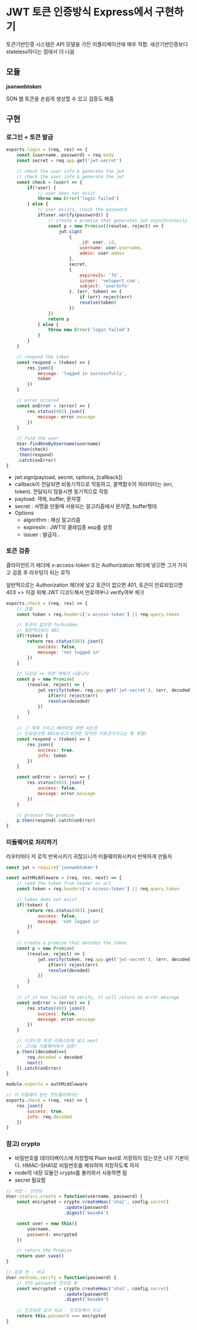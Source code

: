 # JWT 토큰 인증방식 Express에서 구현하기

토큰기반인증 시스템은 API 모델을 가진 어플리케이션에 매우 적합. 세션기반인증보다 stateless하다는 점에서 더 나음

## 모듈

**jsonwebtoken**

SON 웹 토큰을 손쉽게 생성할 수 있고 검증도 해줌

## 구현

### 로그인 + 토큰 발급

```js
exports.login = (req, res) => {
    const {username, password} = req.body
    const secret = req.app.get('jwt-secret')

    // check the user info & generate the jwt
    // check the user info & generate the jwt
    const check = (user) => {
        if(!user) {
            // user does not exist
            throw new Error('login failed')
        } else {
            // user exists, check the password
            if(user.verify(password)) {
                // create a promise that generates jwt asynchronously
                const p = new Promise((resolve, reject) => {
                    jwt.sign(
                        {
                            _id: user._id,
                            username: user.username,
                            admin: user.admin
                        }, 
                        secret, 
                        {
                            expiresIn: '7d',
                            issuer: 'velopert.com',
                            subject: 'userInfo'
                        }, (err, token) => {
                            if (err) reject(err)
                            resolve(token) 
                        })
                })
                return p
            } else {
                throw new Error('login failed')
            }
        }
    }

    // respond the token 
    const respond = (token) => {
        res.json({
            message: 'logged in successfully',
            token
        })
    }

    // error occured
    const onError = (error) => {
        res.status(403).json({
            message: error.message
        })
    }

    // find the user
    User.findOneByUsername(username)
    .then(check)
    .then(respond)
    .catch(onError)
}
```

- jwt.sign(payload, secret, options, [callback])
- callback이 전달되면 비동기적으로 작동하고, 콜백함수의 파라미터는 (err, token). 전달되지 않을시엔 동기적으로 작동 
- payload: 객체, buffer, 문자열
- secret : 서명을 만들때 사용되는 알고리즘에서 문자열, buffer형태
- Options
  - algorithm : 해싱 알고리즘
  - expiresIn : JWT의 클레임중 exp를 설정
  - issuer : 발급자..

### 토큰 검증

클라이언트가 헤더에 x-access-token 또는 Authorization 헤더에 넣으면 그거 가지고 검증 후 라우팅이 되는 로직

일반적으로는 Authorization 헤더에 넣고 토큰이 없으면 401, 토큰이 만료되었으면 403 => 이걸 위해 JWT 디코드해서 만료여부나 verify여부 체크

```js
exports.check = (req, res) => {
    // 검출
    const token = req.headers['x-access-token'] || req.query.token

    // 토큰이 없으면 forbidden
    // 일반적으로는 401
    if(!token) {
        return res.status(403).json({
            success: false,
            message: 'not logged in'
        })
    }

    // 디코딩 => 하면 객체가 나옵니다
    const p = new Promise(
        (resolve, reject) => {
            jwt.verify(token, req.app.get('jwt-secret'), (err, decoded) => {
                if(err) reject(err)
                resolve(decoded)
            })
        }
    )

    // 그 객체 가지고 베리파잉 하면 되는듯
    // 만료됬으면 403보내고(토큰은 있지만 이토큰가지고는 뭐 못함)
    const respond = (token) => {
        res.json({
            success: true,
            info: token
        })
    }

    const onError = (error) => {
        res.status(403).json({
            success: false,
            message: error.message
        })
    }

    // process the promise
    p.then(respond).catch(onError)
}
```

### 미들웨어로 처리하기

라우터마다 저 로직 반복시키기 귀찮으니까 미들웨어화시켜서 반복하게 만들자

```js
const jwt = require('jsonwebtoken')

const authMiddleware = (req, res, next) => {
    // read the token from header or url 
    const token = req.headers['x-access-token'] || req.query.token

    // token does not exist
    if(!token) {
        return res.status(403).json({
            success: false,
            message: 'not logged in'
        })
    }

    // create a promise that decodes the token
    const p = new Promise(
        (resolve, reject) => {
            jwt.verify(token, req.app.get('jwt-secret'), (err, decoded) => {
                if(err) reject(err)
                resolve(decoded)
            })
        }
    )

    // if it has failed to verify, it will return an error message
    const onError = (error) => {
        res.status(403).json({
            success: false,
            message: error.message
        })
    }

    // 디코드한 토큰 리퀘스트에 넣고 next
    // 그다음 미들웨어에서 검증?
    p.then((decoded)=>{
        req.decoded = decoded
        next()
    }).catch(onError)
}

module.exports = authMiddleware

// 이 미들웨어 받는 컨트롤러에서는
exports.check = (req, res) => {
    res.json({
        success: true,
        info: req.decoded
    })
}
```

### 참고) crypto

- 비밀번호를 데이터베이스에 저장할때 Plain text로 저장하지 않는것은 너무 기본이다. HMAC-SHA1로 비밀번호를 해쉬하여 저장하도록 하자
- node의 내장 모듈인 crypto를 불러와서 사용하면 됨 
- secret 필요함

```js
// 저장 - 인코딩
User.statics.create = function(username, password) {
    const encrypted = crypto.createHmac('sha1', config.secret)
                      .update(password)
                      .digest('base64')

    const user = new this({
        username,
        password: encrypted
    })

    // return the Promise
    return user.save()
}

// 검증 전 - 비교
User.methods.verify = function(password) {
    // 인자 password 인코딩 후
    const encrypted = crypto.createHmac('sha1', config.secret)
                      .update(password)
                      .digest('base64')
                      
    // 인코딩된 값과 비교 - 인코딩해서 비교
    return this.password === encrypted
}
```
